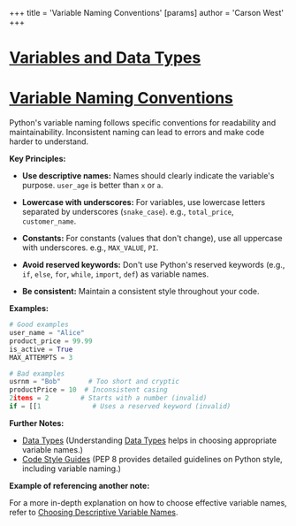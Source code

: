 +++
 title = 'Variable Naming Conventions'
[params]
	author = 'Carson West'
+++
# [Variables and Data Types](./../variables-and-data-types/)
# [Variable Naming Conventions](./../variable-naming-conventions/) 
Python's variable naming follows specific conventions for readability and maintainability.  Inconsistent naming can lead to errors and make code harder to understand.


**Key Principles:**

* **Use descriptive names:** Names should clearly indicate the variable's purpose.  `user_age` is better than `x` or `a`.

* **Lowercase with underscores:**  For variables, use lowercase letters separated by underscores (`snake_case`).  e.g., `total_price`, `customer_name`.

* **Constants:** For constants (values that don't change), use all uppercase with underscores.  e.g., `MAX_VALUE`, `PI`.

* **Avoid reserved keywords:** Don't use Python's reserved keywords (e.g., `if`, `else`, `for`, `while`, `import`, `def`) as variable names.

* **Be consistent:** Maintain a consistent style throughout your code.


**Examples:**

```python
# Good examples
user_name = "Alice"
product_price = 99.99
is_active = True
MAX_ATTEMPTS = 3

# Bad examples
usrnm = "Bob"       # Too short and cryptic
productPrice = 10  # Inconsistent casing
2items = 2        # Starts with a number (invalid)
if = [[1             # Uses a reserved keyword (invalid)

```

**Further Notes:**

* [Data Types](./../data-types/)  (Understanding [Data Types](./../data-types/) helps in choosing appropriate variable names.)
* [Code Style Guides](./../code-style-guides/) (PEP 8 provides detailed guidelines on Python style, including variable naming.)

**Example of referencing another note:**

For a more in-depth explanation on how to choose effective variable names, refer to [Choosing Descriptive Variable Names](./../choosing-descriptive-variable-names/).

